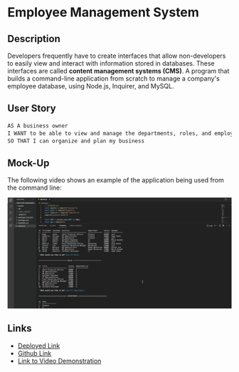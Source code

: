 # Employee Management System

## Description

Developers frequently have to create interfaces that allow non-developers to easily view and interact with information stored in databases. These interfaces are called **content management systems (CMS)**. A program that builds a command-line application from scratch to manage a company's employee database, using Node.js, Inquirer, and MySQL.

## User Story

```md
AS A business owner
I WANT to be able to view and manage the departments, roles, and employees in my company
SO THAT I can organize and plan my business
```

## Mock-Up

The following video shows an example of the application being used from the command line:

[![A video thumbnail shows the command-line employee management application with a play button overlaying the view.](./assets/sql-hw-video.png)](https://watch.screencastify.com/v/7FhBRBSLd1e4N5TLz5Pk)

## Links

- [Deployed Link](https://hyanez.github.io/TEAM-PROFILE-GENERATOR/)
- [Github Link](https://github.com/hyanez/TEAM-PROFILE-GENERATOR)
- [Link to Video Demonstration](https://watch.screencastify.com/v/7FhBRBSLd1e4N5TLz5Pk)
